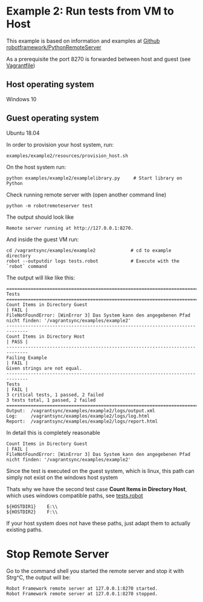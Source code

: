 # Example 2: Run tests from VM to Host

This example is based on information and examples at [Github robotframework/PythonRemoteServer](https://github.com/robotframework/PythonRemoteServer)

As a prerequisite the port 8270 is forwarded between host and guest (see [Vagrantfile](../../Vagrantfile))

## Host operating system
Windows 10

## Guest operating system
Ubuntu 18.04

In order to provision your host system, run:
```
examples/example2/resources/provision_host.sh
```

On the host system run:
```
python examples/example2/examplelibrary.py     # Start library on Python
```

Check running remote server with (open another command line)
```
python -m robotremoteserver test
```

The output should look like
```
Remote server running at http://127.0.0.1:8270.
```

And inside the guest VM run:
```
cd /vagrantsync/examples/example2             # cd to example directory
robot --outputdir logs tests.robot            # Execute with the `robot` command
```

The output will like like this:
```
==============================================================================
Tests                                                                         
==============================================================================
Count Items in Directory Guest                                        | FAIL |
FileNotFoundError: [WinError 3] Das System kann den angegebenen Pfad nicht finden: '/vagrantsync/examples/example2'
------------------------------------------------------------------------------
Count Items in Directory Host                                         | PASS |
------------------------------------------------------------------------------
Failing Example                                                       | FAIL |
Given strings are not equal.
------------------------------------------------------------------------------
Tests                                                                 | FAIL |
3 critical tests, 1 passed, 2 failed
3 tests total, 1 passed, 2 failed
==============================================================================
Output:  /vagrantsync/examples/example2/logs/output.xml
Log:     /vagrantsync/examples/example2/logs/log.html
Report:  /vagrantsync/examples/example2/logs/report.html
```

In detail this is completely reasonable
```
Count Items in Directory Guest                                        | FAIL |
FileNotFoundError: [WinError 3] Das System kann den angegebenen Pfad nicht finden: '/vagrantsync/examples/example2'
```
Since the test is executed on the guest system, which is linux, this path can simply not exist on the windows host system

Thats why we have the second test case __Count Items in Directory Host__, which uses windows compatible paths, see [tests.robot](examples/example2/tests.robot)
```
${HOSTDIR1}    E:\\
${HOSTDIR2}    F:\\
```
If your host system does not have these paths, just adapt them to actually existing paths.

# Stop Remote Server
Go to the command shell you started the remote server and stop it with Strg^C, the output will be:
```
Robot Framework remote server at 127.0.0.1:8270 started.
Robot Framework remote server at 127.0.0.1:8270 stopped.
```